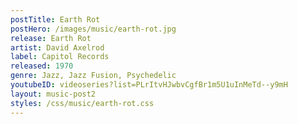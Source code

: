 ```yaml
---
postTitle: Earth Rot
postHero: /images/music/earth-rot.jpg
release: Earth Rot
artist: David Axelrod
label: Capitol Records
released: 1970
genre: Jazz, Jazz Fusion, Psychedelic
youtubeID: videoseries?list=PLrItvHJwbvCgfBr1m5U1uInMeTd--y9mH
layout: music-post2
styles: /css/music/earth-rot.css
---
```

<!--
<div class="mediaWrapper">
  <iframe src="https://www.youtube.com/embed/videoseries?list=PLrItvHJwbvCgfBr1m5U1uInMeTd--y9mH" frameborder="0" allow="accelerometer; autoplay; encrypted-media; gyroscope; picture-in-picture" allowfullscreen></iframe>
</div> -->

<!-- <div class="testbox"></div> -->
